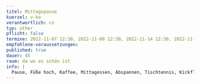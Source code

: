 ```yaml
---
titel: Mittagspause
kuerzel: v-ko
verantwortlich: cn
typ: other
pflicht: false
termine: 2022-11-07 12:30, 2022-11-08 12:30, 2022-11-14 12:30, 2022-11-15 12:30, 2022-11-17 12:30
empfohlene-voraussetzungen:
published: true
dauer: 45
raum: da wo es schön ist
info: |
  Pause, Füße hoch, Kaffee, Mittagessen, Abspannen, Tischtennis, Kickflip üben, Kochen, Mama anrufen, whatever.
---
```

